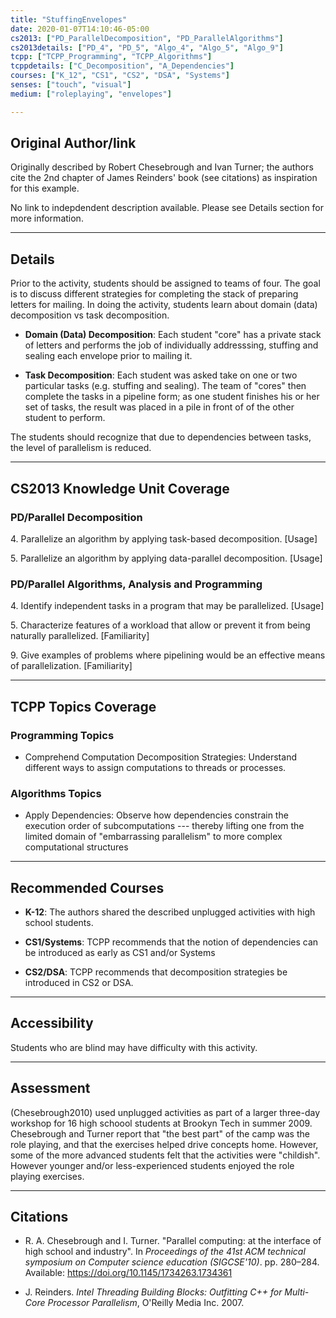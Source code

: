 ```yaml
---
title: "StuffingEnvelopes"
date: 2020-01-07T14:10:46-05:00
cs2013: ["PD_ParallelDecomposition", "PD_ParallelAlgorithms"]
cs2013details: ["PD_4", "PD_5", "Algo_4", "Algo_5", "Algo_9"]
tcpp: ["TCPP_Programming", "TCPP_Algorithms"]
tcppdetails: ["C_Decomposition", "A_Dependencies"]
courses: ["K_12", "CS1", "CS2", "DSA", "Systems"]
senses: ["touch", "visual"]
medium: ["roleplaying", "envelopes"]

---
```


## Original Author/link

Originally described by Robert Chesebrough and Ivan Turner; the authors cite the 2nd chapter of James Reinders' book (see citations) as inspiration for this example.

No link to indepdendent description available. Please see Details section for more information.

---

## Details

Prior to the activity, students should be assigned to teams of four. The goal is to discuss different strategies for completing the stack of preparing letters for mailing. In doing the activity, students learn about domain (data) decomposition vs task decomposition. 

* **Domain (Data) Decomposition**: Each student "core" has a private stack of letters and performs the job of individually addresssing, stuffing and sealing each envelope prior to mailing it. 

* **Task Decomposition**: Each student was asked take on one or two particular tasks (e.g. stuffing and sealing). The team of "cores" then complete the tasks in a pipeline form; as one student finishes his or her set of tasks, the result was placed in a pile in front of of the other student to perform.

The students should recognize that due to dependencies between tasks, the level of parallelism is reduced.

---

## CS2013 Knowledge Unit Coverage

### PD/Parallel Decomposition

4\. Parallelize an algorithm by applying task-based decomposition. [Usage]

5\. Parallelize an algorithm by applying data-parallel decomposition. [Usage]

### PD/Parallel Algorithms, Analysis and Programming 

4\. Identify independent tasks in a program that may be parallelized. [Usage]

5\. Characterize features of a workload that allow or prevent it from being naturally parallelized. [Familiarity]

9\. Give examples of problems where pipelining would be an effective means of parallelization. [Familiarity]

---

## TCPP Topics Coverage

### Programming Topics

* Comprehend Computation Decomposition Strategies: Understand different ways to assign computations to threads or processes.

### Algorithms Topics

* Apply Dependencies: Observe how dependencies constrain the execution order of subcomputations --- thereby lifting one from the limited domain of "embarrassing parallelism" to more complex computational structures



---

## Recommended Courses

* **K-12**: The authors shared the described unplugged activities with high school students. 

* **CS1/Systems**: TCPP recommends that the notion of dependencies can be introduced as early as CS1 and/or Systems

* **CS2/DSA**: TCPP recommends that decomposition strategies be introduced in CS2 or DSA.

---

## Accessibility

Students who are blind may have difficulty with this activity. 

---


## Assessment 

(Chesebrough2010) used unplugged activities as part of a larger three-day workshop for 16 high schoool students at Brookyn Tech in summer 2009. Chesebrough and Turner report that "the best part" of the camp was the role playing, and that the exercises helped drive concepts home. However, some of the more advanced students felt that the activities were "childish". However younger and/or less-experienced students enjoyed the role playing exercises.

---

## Citations

* R. A. Chesebrough and I. Turner. "Parallel computing: at the interface of high school and industry". In _Proceedings of the 41st ACM technical symposium on Computer science education (SIGCSE'10)_. pp. 280–284. Available: https://doi.org/10.1145/1734263.1734361

* J. Reinders. _Intel Threading Building Blocks: Outfitting C++ for Multi-Core Processor Parallelism_, O'Reilly Media Inc. 2007. 
